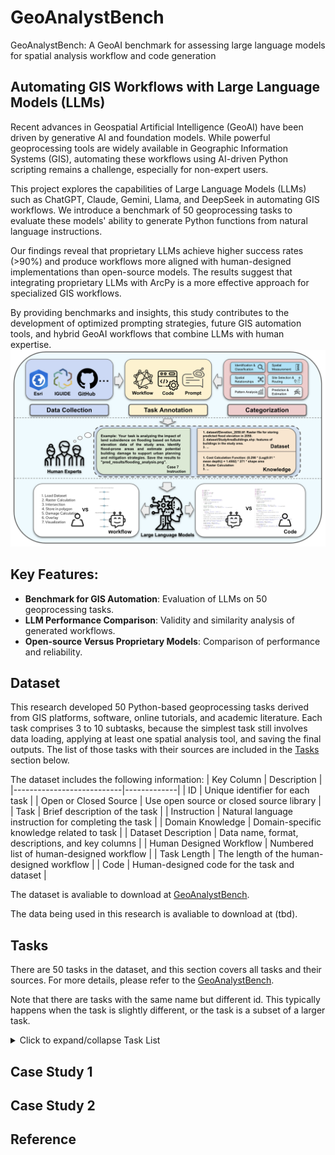 # GeoAnalystBench
GeoAnalystBench: A GeoAI benchmark for assessing large language models for spatial analysis workflow and code generation

## Automating GIS Workflows with Large Language Models (LLMs)


Recent advances in Geospatial Artificial Intelligence (GeoAI) have been driven by generative AI and foundation models. While powerful geoprocessing tools are widely available in Geographic Information Systems (GIS), automating these workflows using AI-driven Python scripting remains a challenge, especially for non-expert users.

This project explores the capabilities of Large Language Models (LLMs) such as ChatGPT, Claude, Gemini, Llama, and DeepSeek in automating GIS workflows. We introduce a benchmark of 50 geoprocessing tasks to evaluate these models' ability to generate Python functions from natural language instructions.

Our findings reveal that proprietary LLMs achieve higher success rates (>90%) and produce workflows more aligned with human-designed implementations than open-source models. The results suggest that integrating proprietary LLMs with ArcPy is a more effective approach for specialized GIS workflows.

By providing benchmarks and insights, this study contributes to the development of optimized prompting strategies, future GIS automation tools, and hybrid GeoAI workflows that combine LLMs with human expertise.
![GeoAnalystBench](./figures/framework.png)
## Key Features:
- **Benchmark for GIS Automation**: Evaluation of LLMs on 50 geoprocessing tasks.
- **LLM Performance Comparison**: Validity and similarity analysis of generated workflows.
- **Open-source Versus Proprietary Models**: Comparison of performance and reliability.

## Dataset

This research developed 50 Python-based geoprocessing tasks derived
from GIS platforms, software, online tutorials, and academic literature. Each task comprises 3 to 10 subtasks, because
the simplest task still involves data loading, applying at least one spatial analysis tool, and saving the final outputs. The
list of those tasks with their sources are included in the [Tasks](#tasks) section below.

The dataset includes the following information:
| Key Column                | Description |
|---------------------------|-------------|
| ID                        | Unique identifier for each task |
| Open or Closed Source     | Use open source or closed source library |
| Task                      | Brief description of the task |
| Instruction               | Natural language instruction for completing the task |
| Domain Knowledge          | Domain-specific knowledge related to task |
| Dataset Description       | Data name, format, descriptions, and key columns |
| Human Designed Workflow   | Numbered list of human-designed workflow |
| Task Length               | The length of the human-designed workflow |
| Code                      | Human-designed code for the task and dataset |

The dataset is avaliable to download at [GeoAnalystBench](https://github.com/GeoDS/GeoAnalystBench/blob/master/dataset/GeoAnalystBench.csv).

The data being used in this research is avaliable to download at (tbd).

## Tasks
There are 50 tasks in the dataset, and this section covers all tasks and their sources. For more details, please refer to the [GeoAnalystBench](https://github.com/GeoDS/GeoAnalystBench/blob/master/dataset/GeoAnalystBench.csv).

Note that there are tasks with the same name but different id. This typically happens when the task is slightly different, or the task is a subset of a larger task.

<details>
  <summary>Click to expand/collapse Task List</summary>

  | ID | Task Name | Source |
  |----|-----------|--------|
  | 1  | Find heat islands and at-risk populations in Madison, Wisconsin | [Analyze urban heat using kriging](https://learn.arcgis.com/en/projects/analyze-urban-heat-using-kriging/) |
  | 2  | Find future bus stop locations in Hamilton | [Assess access to public transit](https://learn.arcgis.com/en/projects/assess-access-to-public-transit/) |
  | 3  | Assess burn scars and wildfire impact in Montana using satellite imagery | [Assess burn scars with satellite imagery](https://learn.arcgis.com/en/projects/assess-burn-scars-with-satellite-imagery/) |
  | 4  | Identify groundwater vulnerable areas that need protection | [Identify groundwater vulnerable areas](https://learn.arcgis.com/en/projects/identify-groundwater-vulnerable-areas/) |
  | 5  | Visualize data on children with elevated blood lead levels while protecting privacy | [De-identify health data for visualization and sharing](https://learn.arcgis.com/en/projects/de-identify-health-data-for-visualization-and-sharing/) |
  | 6  | Use animal GPS tracks to model home range and movement over time | [Model animal home range](https://learn.arcgis.com/en/projects/model-animal-home-range/) |
  | 7  | Analyze the impacts of land subsidence on flooding | [Model how land subsidence affects flooding](https://learn.arcgis.com/en/projects/model-how-land-subsidence-affects-flooding/) |
  | 8  | Find gaps in Toronto fire station service coverage | [Get started with Python in ArcGIS Pro](https://learn.arcgis.com/en/projects/get-started-with-python-in-arcgis-pro/) |
  | 9  | Find the deforestation rate for Rondônia | [Predict deforestation in the Amazon rain forest](https://learn.arcgis.com/en/projects/predict-deforestation-in-the-amazon-rain-forest/) |
  | 10 | Analyze the impact of proposed roads on the local environment | [Predict deforestation in the Amazon rain forest](https://learn.arcgis.com/en/projects/predict-deforestation-in-the-amazon-rain-forest/) |
  | 11 | Create charts in Python to explore coral and sponge distribution around Catalina Island | [Chart coral and sponge distribution](https://learn.arcgis.com/en/projects/chart-coral-and-sponge-distribution-factors-with-python/) |
  | 12 | Find optimal corridors to connect dwindling mountain lion populations | [Build a model to connect mountain lion habitat](https://learn.arcgis.com/en/projects/build-a-model-to-connect-mountain-lion-habitat/) |
  | 13 | Understand the relationship between ocean temperature and salinity at various depths in the South Atlantic Ocean | [SciTools Iris](https://github.com/SciTools/iris) |
  | 14 | Detect persistent periods of high temperature over the past 240 years | [SciTools Iris](https://github.com/SciTools/iris) |
  | 15 | Understand the geographical distribution of Total Electron Content (TEC) in the ionosphere | [SciTools Iris](https://github.com/SciTools/iris) |
  | 16 | Analyze climate change trends in North America using spatiotemporal data | [SciTools Iris](https://github.com/SciTools/iris) |
  | 17 | Analyze the geographical distribution of fatal car crashes in New York City during 2016 | [NYC Crash Data](https://github.com/ResidentMario/geoplot/blob/master/examples/plot_nyc_collisions_map.py) |
  | 18 | Analyze street tree species data in San Francisco | [San Francisco Tree Data](https://github.com/ResidentMario/geoplot/blob/master/examples/plot_san_francisco_trees.py) |
  | 19 | Model spatial patterns of water quality | [Model water quality](https://learn.arcgis.com/en/projects/model-water-quality-using-interpolation/) |
  | 20 | Predict the likelihood of tin-tungsten deposits in Tasmania | [Solve Geosolutions](https://github.com/Solve-Geosolutions/transform_2022) |
  | 21 | Find optimal corridors to connect dwindling mountain lion populations(2) | [Build a model to connect mountain lion habitat](https://learn.arcgis.com/en/projects/build-a-model-to-connect-mountain-lion-habitat/) |
  | 22 | Find optimal corridors to connect dwindling mountain lion populations(3) | [Build a model to connect mountain lion habitat](https://learn.arcgis.com/en/projects/build-a-model-to-connect-mountain-lion-habitat/) |
  | 23 | Assess Open Space to Lower Flood Insurance Cost | [Assess open space to lower flood insurance cost](https://learn.arcgis.com/en/projects/assess-open-space-to-lower-flood-insurance-cost/) |
  | 24 | Provide a de-identified point-level dataset that includes all the variables of interest for each child, as well as their general location | [De-identify health data for visualization and sharing](https://learn.arcgis.com/en/projects/de-identify-health-data-for-visualization-and-sharing/) |
  | 25 | Create risk maps for transmission, susceptibility, and resource scarcity. Then create a map of risk profiles to help pinpoint targeted intervention areas | [Analyze COVID-19 risk using ArcGIS Pro](https://learn.arcgis.com/en/projects/analyze-covid-19-risk-using-arcgis-pro/) |
  | 26 | Use drainage conditions and water depth to calculate groundwater vulnerable areas | [Identify groundwater vulnerable areas](https://learn.arcgis.com/en/projects/identify-groundwater-vulnerable-areas/) |
  | 27 | Identify undeveloped areas from groundwater risk zones | [Identify groundwater vulnerable areas](https://learn.arcgis.com/en/projects/identify-groundwater-vulnerable-areas/) |
  | 28 | Estimate the origin-destination (OD) flows between regions based on the socioeconomic attributes of regions and the mobility data | [ScienceDirect - OD Flow Estimation](https://www.sciencedirect.com/science/article/pii/S2210670724008382) |
  | 29 | Calculate Travel Time for a Tsunami | [Calculate travel time for a tsunami](https://learn.arcgis.com/en/projects/calculate-travel-time-for-a-tsunami/) |
  | 30 | Designate bike routes for commuting professionals | [Designate bike routes](https://desktop.arcgis.com/en/analytics/case-studies/designate-bike-routes-for-commuters.htm) |
  | 31 | Detect aggregation scales of geographical flows | [Geographical Flow Aggregation](https://www.tandfonline.com/doi/full/10.1080/13658816.2020.1749277) |
  | 32 | Find optimal corridors to connect dwindling mountain lion populations | [Build a model to connect mountain lion habitat](https://learn.arcgis.com/en/projects/build-a-model-to-connect-mountain-lion-habitat/) |
  | 33 | Analyze the impacts of land subsidence on flooding | [Model how land subsidence affects flooding](https://learn.arcgis.com/en/projects/model-how-land-subsidence-affects-flooding/) |
  | 34 | Estimate the accessibility of roads to rural areas in Japan | [Estimate access to infrastructure](https://learn.arcgis.com/en/projects/estimate-access-to-infrastructure/) |
  | 35 | Calculate landslide potential for communities affected by wildfires | [Landslide Potential Calculation](https://pro.arcgis.com/en/pro-app/latest/tool-reference/spatial-analyst/overview-of-spatial-analyst.htm) |
  | 36 | Compute the change in vegetation before and after a hailstorm with the SAVI index | [Assess hail damage in cornfields with satellite imagery](https://pro.arcgis.com/en/pro-app/latest/tool-reference/spatial-analyst/ndvi.htm) |
  | 37 | Analyze human sentiments of heat exposure using social media data | [iGuide Notebook](https://platform.i-guide.io/notebooks/6c518fed-0a65-4858-949e-24ee8dc4d85b) |
  | 38 | Calculate travel time from one location to others in a neighborhood | [iGuide Notebook](https://platform.i-guide.io/notebooks/02f9b712-f4ac-47bc-9382-3c1e0f37b4e3) |
  | 39 | Train a Geographically Weighted Regression model to predict Georgia's Bachelor's degree rate | [iGuide Notebook](https://platform.i-guide.io/notebooks/d8926bb3-864d-4542-8027-02fc6edc868f) |
  | 40 | Calculate and visualize changes in malaria prevalence | [Visualizing Shrinking Malaria Rates](https://www.esri.com/arcgis-blog/products/arcgis-pro/mapping/visualize-shrinking-malaria-rates-in-africa/) |
  | 41 | Improve campsite data quality using a relationship class | [Improve campsite data](https://learn.arcgis.com/en/projects/improve-campsite-data-quality-using-a-relationship-class/) |
  | 42 | Investigate spatial patterns for Airbnb prices in Berlin | [Determine dangerous roads for drivers](https://learn.arcgis.com/en/projects/determine-the-most-dangerous-roads-for-drivers/) |
  | 43 | Use animal GPS tracks to model home range to understand where they are and how they move over time | [Model animal home range](https://learn.arcgis.com/en/projects/model-animal-home-range/) |
  | 44 | Find gap for Toronto fire station service coverage | [Get started with Python in ArcGIS Pro](https://pro.arcgis.com/en/pro-app/latest/arcpy/get-started/what-is-arcpy-.htm) |
  | 45 | Find optimal corridors to connect dwindling mountain lion populations | [Build a model to connect mountain lion habitat](https://learn.arcgis.com/en/projects/build-a-model-to-connect-mountain-lion-habitat/) |
  | 46 | Identify hot spots for peak crashes | [Determine the most dangerous roads for drivers](https://learn.arcgis.com/en/projects/determine-the-most-dangerous-roads-for-drivers/) |
  | 47 | Calculate impervious surface area | [Calculate impervious surfaces](https://learn.arcgis.com/en/projects/calculate-impervious-surfaces-from-spectral-imagery/) |
  | 48 | Determine how location impacts interest rates | [Impact of Location on Interest Rates](https://learn.arcgis.com/en/projects/determine-how-location-impacts-interest-rates/) |
  | 49 | Mapping the Impact of Housing Shortage on Oil Workers | [Homeless in the Badlands](https://learn.arcgis.com/en/projects/homeless-in-the-badlands/arcgis-pro/) |
  | 50 | Predict seagrass habitats | [Predict seagrass habitats with machine learning](https://learn.arcgis.com/en/projects/predict-seagrass-habitats-with-machine-learning/#prepare-training-data) |
</details>



## Case Study 1

## Case Study 2


## Reference

